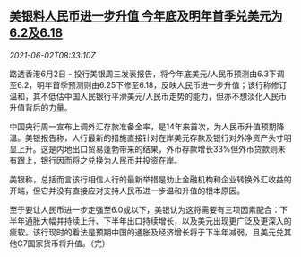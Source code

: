 <!--1622624462000-->
[美银料人民币进一步升值 今年底及明年首季兑美元为6.2及6.18](https://cn.reuters.com/article/boa-yuan-fx-outlook-0602-idCNKCS2DE0QI)
------

<div><i>2021-06-02T08:33:10Z</i></div><p>路透香港6月2日 - 投行美银周三发表报告，将今年底美元/人民币预测由6.3下调至6.2，明年首季预测则由6.25下修至6.18，反映人民币进一步升值；该行称修订温和，其不低估中国人民银行平滑美元/人民币走势的能力，但亦不想淡化人民币升值背后的力量。</p><p>中国央行周一宣布上调外汇存款准备金率，是14年来首次，为人民币升值预期降温。美银报告称，人行最新的措施直接针对在岸美元存款及银行对外净资产头寸明显上升。这是内地出口贸易蓬勃带来的结果，外币存款增长33%但外币贷款则未有跟上，银行因而将之兑换为人民币并投资在岸。</p><p>美银称，总括而言该行相信人行的最新举措是劝止金融机构和企业转换外汇收益的开端，但它并没有直接应对支持人民币进一步温和升值的根本原因。</p><p>至于要让人民币进一步走强至6.0或以下，美银认为这将需要有三项因素配合：下半年通胀大幅并持续上升、下半年出口持续增长，以及美元出现更广泛及更深入的疲软。该行现时的看法是预期中国的通胀及经济增长将于下半年减弱，且美元兑其他G7国家货币将升值。（完）</p>
